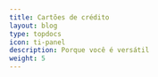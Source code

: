 ```yaml
---
title: Cartões de crédito
layout: blog
type: topdocs
icon: ti-panel
description: Porque você é versátil
weight: 5
---
```

